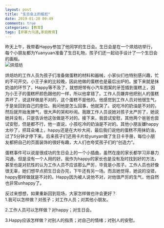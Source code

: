 ```yaml
---
layout: post
title: "生日会上的尴尬"
date: 2019-01-20 09:49
comments: true
categories: [教育]
tags: [非暴力沟通,家庭教育]
---
```

昨天上午，我带着Happy参加了他同学的生日会。生日会是在一个烘焙坊举行，每个小朋友都为Yuanyuan准备了生日礼物，孩子们还一起动手设计了一个生日会的画板。  
![烘焙坊](https://raw.github.com/lukezhg/Freyja/master/birthdayparty.jpeg)

烘焙坊的工作人员为孩子们准备做蛋糕的材料和器械，小家伙们也特别感兴趣，忙的不可开交。小王子来的比较晚，因此他做的蛋糕也是最后出炉的。接下来就是抹奶油的环节了，Happy等不及了，就想把带有小汽车图案的牙签插到蛋糕上，因为小王子的蛋糕杯颜色跟他的一样，所以他拿错了。工作人员嫌弃他把别人的蛋糕弄坏了，说这样做是不对的，这个蛋糕不是他的。他感觉到工作人员对他很生气，于是坐回到自己的座位。我问他是怎么回事，他就哭了。说吃冷的奶油是不对的，然后就开始发脾气，很大声的哭和吵闹。我跟工作人员说她对孩子太严厉了，她说她并没有，只是告诉他这张做是不对的。接下来，我尝试安慰，其他两个爸爸也尝试安慰，但是都不行，他一直说，小孩吃冷的奶油是不对的。其他小朋友嫌happy太吵了，把耳朵堵上，happy还是在大吵大闹，最后我们说他的蛋糕不用抹奶油，过了5分钟才停下来。后来孩子们还用卡片给yunyan做了生日卡手册，每位小朋友都把自己的页面装饰的很好有趣，大人们也夸奖孩子们的“创造力”。  

蛋糕事件可以说是很成功的生日会上的一个小插曲，虽然在座的家长都学习非暴力沟通，但是没有一个人用的好。我作为happy的家长也是没有及时找到好的方法，甚至也是对抗性的认为工作人员不应该那么严厉，毕竟是小孩子。工作人员也好像很无辜，她们想早点把生日会办完，下午还有另一场。而且她觉得，她说的没错，happy那样做就是不对的。Happy因为被人说他不对，对他很严厉的生气，他自然也非常unhappy了。  

反过来想想，如果重新回到现场，大家怎样做也许会更好？  
1.我可以怎样做？对孩子；对工作人员；对其他小朋友。  

2.工作人员可以怎样做？对happy；对生日会。  

3.Happy应该怎样做？对别人的指责；对自己的情绪；对别人的安慰。  


